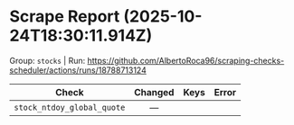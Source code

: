 # Scrape Report (2025-10-24T18:30:11.914Z)

Group: `stocks`  |  Run: https://github.com/AlbertoRoca96/scraping-checks-scheduler/actions/runs/18788713124

| Check | Changed | Keys | Error |
|---|:---:|:--|:--|
| `stock_ntdoy_global_quote` | — |  |  |

